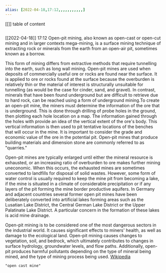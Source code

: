 ```yaml
---
alias: [2022-04-18,17:12,,,,,,,,,,,]
---
```

[[]]
table of content
```toc
```

[[2022-04-18]] 17:12
Open-pit mining, also known as open-cast or open-cut mining and in larger contexts mega-mining, is a surface mining technique of extracting rock or minerals from the earth from an open-air pit, sometimes known as a borrow.

This form of mining differs from extractive methods that require tunnelling into the earth, such as long wall mining. Open-pit mines are used when deposits of commercially useful ore or rocks are found near the surface. It is applied to ore or rocks found at the surface because the overburden is relatively thin or the material of interest is structurally unsuitable for tunnelling (as would be the case for cinder, sand, and gravel). In contrast, minerals that have been found underground but are difficult to retrieve due to hard rock, can be reached using a form of underground mining.To create an open-pit mine, the miners must determine the information of the ore that is underground. This is done through drilling of probe holes in the ground, then plotting each hole location on a map. The information gained through the holes with provide an idea of the vertical extent of the ore's body. This vertical information is then used to pit tentative locations of the benches that will occur in the mine. It is important to consider the grade and economic value of the ore in the potential pit. Open-pit mines that produce building materials and dimension stone are commonly referred to as "quarries."

Open-pit mines are typically enlarged until either the mineral resource is exhausted, or an increasing ratio of overburden to ore makes further mining uneconomic. When this occurs, the exhausted mines are sometimes converted to landfills for disposal of solid wastes. However, some form of water control is usually required to keep the mine pit from becoming a lake, if the mine is situated in a climate of considerable precipitation or if any layers of the pit forming the mine border productive aquifers. In Germany and adjacent countries several former open pit mines have been deliberately converted into artificial lakes forming areas such as the Lusatian Lake District, the Central German Lake District or the Upper Palatinate Lake District. A particular concern in the formation of these lakes is acid mine drainage.

Open-pit mining is to be considered one of the most dangerous sectors in the industrial world. It causes significant effects to miners' health, as well as damage to the ecological land. Open-pit mining causes changes to vegetation, soil, and bedrock, which ultimately contributes to changes in surface hydrology, groundwater levels, and flow paths. Additionally, open-pit produces harmful pollutants depending on the type of mineral being mined, and the type of mining process being used.
[Wikipedia](https://en.wikipedia.org/wiki/Open-pit%20mining)
```query
"open cast mine"
```